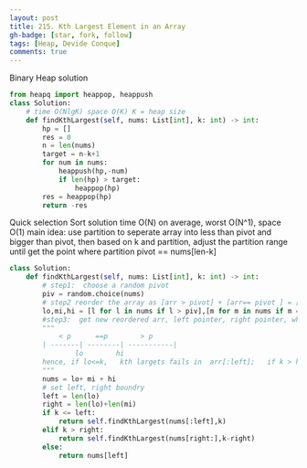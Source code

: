 ```yaml
---
layout: post
title: 215. Kth Largest Element in an Array
gh-badge: [star, fork, follow]
tags: [Heap, Devide Conque]
comments: true
---
```


Binary Heap solution 
```python
from heapq import heappop, heappush
class Solution:
    # time O(NlgK) space O(K) K = heap size 
    def findKthLargest(self, nums: List[int], k: int) -> int:
        hp = []
        res = 0
        n = len(nums)
        target = n-k+1
        for num in nums:
            heappush(hp,-num)
            if len(hp) > target:
                heappop(hp)
        res = heappop(hp)
        return -res
```

Quick selection Sort solution  time O(N) on average, worst O(N^1), space O(1)
main idea: use partition to seperate array into less than pivot and bigger than pivot,  then based on k and partition, adjust the partition range until get the point where partition pivot == nums[len-k]
```python
class Solution:
    def findKthLargest(self, nums: List[int], k: int) -> int:
        # step1:  choose a random pivot  
        piv = random.choice(nums)
        # step2 reorder the array as [arr > pivot] + [arr== pivot ] = [arr < pivot]
        lo,mi,hi = [l for l in nums if l > piv],[m for m in nums if m == piv],[h for h in nums if h < piv]
        #step3:  get new reordered arr, left pointer, right pointer, where it means 
        """
            < p      ==p        > p
        | -------| --------| -----------|
                lo        hi 
        hence, if lo<=k,   kth largets fails in  arr[:left];   if k > hi, kth largets fails in [hi:] subarray, we just need to find k-hi th biggest number;   lo<k<=hi, return nums[lo] (since 0-based index ) 
        """
        nums = lo+ mi + hi
        # set left, right boundry 
        left = len(lo)
        right = len(lo)+len(mi)
        if k <= left:
            return self.findKthLargest(nums[:left],k)   
        elif k > right:
            return self.findKthLargest(nums[right:],k-right)
        else:
            return nums[left]

```